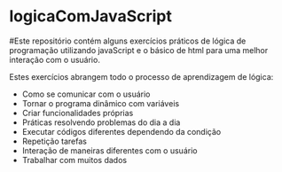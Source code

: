 # <h1>logicaComJavaScript</h1>

#Este repositório contém alguns exercícios práticos de lógica de programação utilizando javaScript e o básico de html para uma melhor interação com o usuário.

Estes exercícios abrangem todo o processo de aprendizagem de lógica:
- Como se comunicar com o usuário
- Tornar o  programa dinâmico com variáveis
- Criar funcionalidades próprias
- Práticas resolvendo problemas do dia a dia
- Executar códigos diferentes dependendo da condição
- Repetição tarefas
- Interação de maneiras diferentes com o usuário
- Trabalhar  com muitos dados
